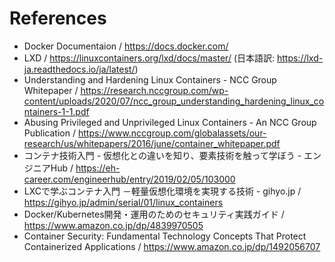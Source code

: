 # References

* Docker Documentaion / https://docs.docker.com/
* LXD / https://linuxcontainers.org/lxd/docs/master/ (日本語訳: https://lxd-ja.readthedocs.io/ja/latest/)
* Understanding and Hardening Linux Containers - NCC Group Whitepaper / https://research.nccgroup.com/wp-content/uploads/2020/07/ncc_group_understanding_hardening_linux_containers-1-1.pdf
* Abusing Privileged and Unprivileged Linux Containers - An NCC Group Publication / https://www.nccgroup.com/globalassets/our-research/us/whitepapers/2016/june/container_whitepaper.pdf
* コンテナ技術入門 - 仮想化との違いを知り、要素技術を触って学ぼう - エンジニアHub / https://eh-career.com/engineerhub/entry/2019/02/05/103000
* LXCで学ぶコンテナ入門 －軽量仮想化環境を実現する技術 - gihyo.jp / https://gihyo.jp/admin/serial/01/linux_containers
* Docker/Kubernetes開発・運用のためのセキュリティ実践ガイド / https://www.amazon.co.jp/dp/4839970505
* Container Security: Fundamental Technology Concepts That Protect Containerized Applications / https://www.amazon.co.jp/dp/1492056707
